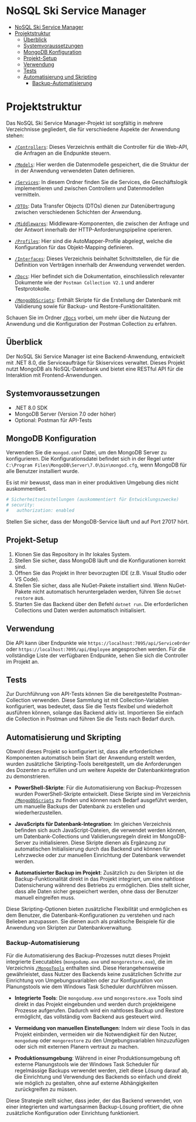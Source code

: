 
# NoSQL Ski Service Manager

- [NoSQL Ski Service Manager](#nosql-ski-service-manager)
- [Projektstruktur](#projektstruktur)
  - [Überblick](#überblick)
  - [Systemvoraussetzungen](#systemvoraussetzungen)
  - [MongoDB Konfiguration](#mongodb-konfiguration)
  - [Projekt-Setup](#projekt-setup)
  - [Verwendung](#verwendung)
  - [Tests](#tests)
  - [Automatisierung und Skripting](#automatisierung-und-skripting)
    - [Backup-Automatisierung](#backup-automatisierung)

# Projektstruktur

Das NoSQL Ski Service Manager-Projekt ist sorgfältig in mehrere Verzeichnisse gegliedert, die für verschiedene Aspekte der Anwendung stehen:

- [`/Controllers`](https://github.com/ArdaBs/NoSQLSkiServiceManager/tree/master/NoSQLSkiServiceManager/Controllers): Dieses Verzeichnis enthält die Controller für die Web-API, die Anfragen an die Endpunkte steuern.

- [`/Models`](https://github.com/ArdaBs/NoSQLSkiServiceManager/tree/master/NoSQLSkiServiceManager/Models): Hier werden die Datenmodelle gespeichert, die die Struktur der in der Anwendung verwendeten Daten definieren.

- [`/Services`](https://github.com/ArdaBs/NoSQLSkiServiceManager/tree/master/NoSQLSkiServiceManager/Services): In diesem Ordner finden Sie die Services, die Geschäftslogik implementieren und zwischen Controllern und Datenmodellen vermitteln.

- [`/DTOs`](https://github.com/ArdaBs/NoSQLSkiServiceManager/tree/master/NoSQLSkiServiceManager/DTOs): Data Transfer Objects (DTOs) dienen zur Datenübertragung zwischen verschiedenen Schichten der Anwendung.

- [`/Middlewares`](https://github.com/ArdaBs/NoSQLSkiServiceManager/tree/master/NoSQLSkiServiceManager/Middlewares): Middleware-Komponenten, die zwischen der Anfrage und der Antwort innerhalb der HTTP-Anforderungspipeline operieren.

- [`/Profiles`](https://github.com/ArdaBs/NoSQLSkiServiceManager/tree/master/NoSQLSkiServiceManager/Profiles): Hier sind die AutoMapper-Profile abgelegt, welche die Konfiguration für das Objekt-Mapping definieren.

- [`/Interfaces`](https://github.com/ArdaBs/NoSQLSkiServiceManager/tree/master/NoSQLSkiServiceManager/Interfaces): Dieses Verzeichnis beinhaltet Schnittstellen, die für die Definition von Verträgen innerhalb der Anwendung verwendet werden.

- [`/Docs`](https://github.com/ArdaBs/NoSQLSkiServiceManager/tree/master/Docs): Hier befindet sich die Dokumentation, einschliesslich relevanter Dokumente wie der `Postman Collection V2.1` und anderer Testprotokolle.
  
- [`/MongoDbScripts`](https://github.com/ArdaBs/NoSQLSkiServiceManager/tree/master/MongoDbScripts):  Enthält Skripte für die Erstellung der Datenbank mit Validierung sowie für Backup- und Restore-Funktionalitäten.

Schauen Sie im Ordner [`/Docs`](https://github.com/ArdaBs/NoSQLSkiServiceManager/tree/master/Docs) vorbei, um mehr über die Nutzung der Anwendung und die Konfiguration der Postman Collection zu erfahren.

## Überblick

Der NoSQL Ski Service Manager ist eine Backend-Anwendung, entwickelt mit .NET 8.0, die Serviceaufträge für Skiservices verwaltet. Dieses Projekt nutzt MongoDB als NoSQL-Datenbank und bietet eine RESTful API für die Interaktion mit Frontend-Anwendungen.

## Systemvoraussetzungen

- .NET 8.0 SDK
- MongoDB Server (Version 7.0 oder höher)
- Optional: Postman für API-Tests

## MongoDB Konfiguration

Verwenden Sie die `mongod.conf` Datei, um den MongoDB Server zu konfigurieren. Die Konfigurationsdatei befindet sich in der Regel unter `C:\Program Files\MongoDB\Server\7.0\bin\mongod.cfg`, wenn MongoDB für alle Benutzer installiert wurde.

Es ist mir bewusst, dass man in einer produktiven Umgebung dies nicht auskommentiert.

```yaml
# Sicherheitseinstellungen (auskommentiert für Entwicklungszwecke)
# security:
#   authorization: enabled
```

Stellen Sie sicher, dass der MongoDB-Service läuft und auf Port 27017 hört.

## Projekt-Setup

1. Klonen Sie das Repository in Ihr lokales System.
2. Stellen Sie sicher, dass MongoDB läuft und die Konfigurationen korrekt sind.
3. Öffnen Sie das Projekt in Ihrer bevorzugten IDE (z.B. Visual Studio oder VS Code).
4. Stellen Sie sicher, dass alle NuGet-Pakete installiert sind. Wenn NuGet-Pakete nicht automatisch heruntergeladen werden, führen Sie `dotnet restore` aus.
5. Starten Sie das Backend über den Befehl `dotnet run`. Die erforderlichen Collections und Daten werden automatisch initialisiert.

## Verwendung

Die API kann über Endpunkte wie `https://localhost:7095/api/ServiceOrder` oder `https://localhost:7095/api/Employee` angesprochen werden. Für die vollständige Liste der verfügbaren Endpunkte, sehen Sie sich die Controller im Projekt an.

## Tests

Zur Durchführung von API-Tests können Sie die bereitgestellte Postman-Collection verwenden. Diese Sammlung ist mit Collection-Variablen konfiguriert, was bedeutet, dass Sie die Tests flexibel und wiederholt ausführen können, solange das Backend aktiv ist. Importieren Sie einfach die Collection in Postman und führen Sie die Tests nach Bedarf durch.

## Automatisierung und Skripting

Obwohl dieses Projekt so konfiguriert ist, dass alle erforderlichen Komponenten automatisch beim Start der Anwendung erstellt werden, wurden zusätzliche Skripting-Tools bereitgestellt, um die Anforderungen des Dozenten zu erfüllen und um weitere Aspekte der Datenbankintegration zu demonstrieren.

- **PowerShell-Skripte**: Für die Automatisierung von Backup-Prozessen wurden PowerShell-Skripte entwickelt. Diese Skripte sind im Verzeichnis [`/MongoDbScripts`](https://github.com/ArdaBs/NoSQLSkiServiceManager/tree/master/MongoDbScripts) zu finden und können nach Bedarf ausgeführt werden, um manuelle Backups der Datenbank zu erstellen und wiederherzustellen.

- **JavaScripts für Datenbank-Integration**: Im gleichen Verzeichnis befinden sich auch JavaScript-Dateien, die verwendet werden können, um Datenbank-Collections und Validierungsregeln direkt im MongoDB-Server zu initialisieren. Diese Skripte dienen als Ergänzung zur automatischen Initialisierung durch das Backend und können für Lehrzwecke oder zur manuellen Einrichtung der Datenbank verwendet werden.

- **Automatisierter Backup im Projekt**: Zusätzlich zu den Skripten ist die Backup-Funktionalität direkt in das Projekt integriert, um eine nahtlose Datensicherung während des Betriebs zu ermöglichen. Dies stellt sicher, dass alle Daten sicher gespeichert werden, ohne dass der Benutzer manuell eingreifen muss.

Diese Skripting-Optionen bieten zusätzliche Flexibilität und ermöglichen es dem Benutzer, die Datenbank-Konfigurationen zu verstehen und nach Belieben anzupassen. Sie dienen auch als praktische Beispiele für die Anwendung von Skripten zur Datenbankverwaltung.

### Backup-Automatisierung

Für die Automatisierung des Backup-Prozesses nutzt dieses Projekt integrierte Executables (`mongodump.exe` und `mongorestore.exe`), die im Verzeichnis [`/MongoTools`](https://github.com/ArdaBs/NoSQLSkiServiceManager/tree/master/NoSQLSkiServiceManager/MongoTools) enthalten sind. Diese Herangehensweise gewährleistet, dass Nutzer des Backends keine zusätzlichen Schritte zur Einrichtung von Umgebungsvariablen oder zur Konfiguration von Planungstools wie dem Windows Task Scheduler durchführen müssen.

- **Integrierte Tools**: Die `mongodump.exe` und `mongorestore.exe` Tools sind direkt in das Projekt eingebunden und werden durch projekteigene Prozesse aufgerufen. Dadurch wird ein nahtloses Backup und Restore ermöglicht, das vollständig vom Backend aus gesteuert wird.

- **Vermeidung von manuellen Einstellungen**: Indem wir diese Tools in das Projekt einbinden, vermeiden wir die Notwendigkeit für den Nutzer, `mongodump` oder `mongorestore` zu den Umgebungsvariablen hinzuzufügen oder sich mit externen Planern vertraut zu machen.

- **Produktionsumgebung**: Während in einer Produktionsumgebung oft externe Planungstools wie der Windows Task Scheduler für regelmässige Backups verwendet werden, zielt diese Lösung darauf ab, die Einrichtung und Verwendung des Backends so einfach und direkt wie möglich zu gestalten, ohne auf externe Abhängigkeiten zurückgreifen zu müssen.

Diese Strategie stellt sicher, dass jeder, der das Backend verwendet, von einer integrierten und wartungsarmen Backup-Lösung profitiert, die ohne zusätzliche Konfiguration oder Einrichtung funktioniert.
